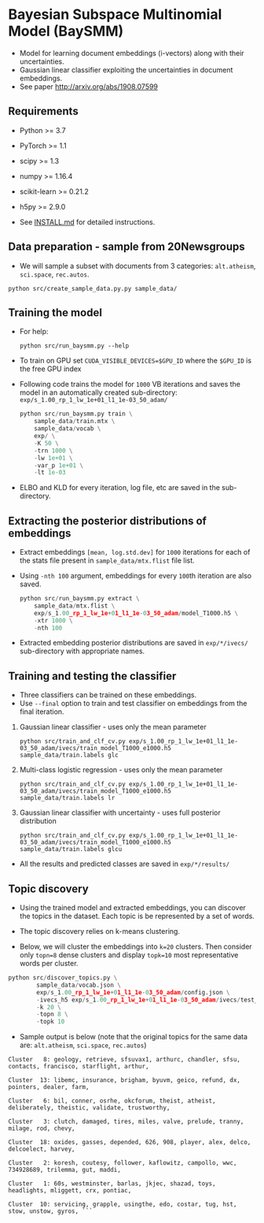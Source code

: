 
# Bayesian Subspace Multinomial Model (BaySMM)

* Model for learning document embeddings (i-vectors) along with their uncertainties.
* Gaussian linear classifier exploiting the uncertainties in document embeddings.
* See paper <http://arxiv.org/abs/1908.07599>

## Requirements

* Python >= 3.7
* PyTorch >= 1.1
* scipy >= 1.3
* numpy >= 1.16.4
* scikit-learn >= 0.21.2
* h5py >= 2.9.0

* See [INSTALL.md](INSTALL.md) for detailed instructions.

## Data preparation - sample from 20Newsgroups

* We will sample a subset with documents from 3 categories: `alt.atheism`, `sci.space`, `rec.autos`.

```python src/create_sample_data.py.py sample_data/```

## Training the model

* For help:

    ```python src/run_baysmm.py --help```

* To train on GPU set `CUDA_VISIBLE_DEVICES=$GPU_ID` where the `$GPU_ID` is the free GPU index

* Following code trains the model for `1000` VB iterations and saves the model in
an automatically created sub-directory: `exp/s_1.00_rp_1_lw_1e+01_l1_1e-03_50_adam/`

    ```python
    python src/run_baysmm.py train \
        sample_data/train.mtx \
        sample_data/vocab \
        exp/ \
        -K 50 \
        -trn 1000 \
        -lw 1e+01 \
        -var_p 1e+01 \
        -lt 1e-03
    ```

* ELBO and KLD for every iteration, log file, etc are saved in the sub-directory.

## Extracting the posterior distributions of embeddings

* Extract embeddings `[mean, log.std.dev]` for `1000` iterations for each of the stats file present in `sample_data/mtx.flist` file list.
* Using `-nth 100` argument,  embeddings for every `100`th iteration are also saved.

    ```python
    python src/run_baysmm.py extract \
        sample_data/mtx.flist \
        exp/s_1.00_rp_1_lw_1e+01_l1_1e-03_50_adam/model_T1000.h5 \
        -xtr 1000 \
        -nth 100
    ```

* Extracted embedding posterior distributions are saved in `exp/*/ivecs/` sub-directory with appropriate names.

## Training and testing the classifier

* Three classifiers can be trained on these embeddings.
* Use `--final` option to train and test classifier on embeddings from the final iteration.

1. Gaussian linear classifier - uses only the mean parameter

    ```python src/train_and_clf_cv.py exp/s_1.00_rp_1_lw_1e+01_l1_1e-03_50_adam/ivecs/train_model_T1000_e1000.h5 sample_data/train.labels glc```

2. Multi-class logistic regression - uses only the mean parameter

    ```python src/train_and_clf_cv.py exp/s_1.00_rp_1_lw_1e+01_l1_1e-03_50_adam/ivecs/train_model_T1000_e1000.h5 sample_data/train.labels lr```

3. Gaussian linear classifier with uncertainty - uses full posterior distribution

    ```python src/train_and_clf_cv.py exp/s_1.00_rp_1_lw_1e+01_l1_1e-03_50_adam/ivecs/train_model_T1000_e1000.h5 sample_data/train.labels glcu```

* All the results and predicted classes are saved in `exp/*/results/`

## Topic discovery

* Using the trained model and extracted embeddings, you can discover the topics in the dataset.
Each topic is be represented by a set of words.
* The topic discovery relies on k-means clustering.

* Below, we will cluster the embeddings into `k=20` clusters. Then consider only `topn=8` dense clusters
and display `topk=10` most representative words per cluster.

```python
python src/discover_topics.py \
        sample_data/vocab.json \
        exp/s_1.00_rp_1_lw_1e+01_l1_1e-03_50_adam/config.json \
        -ivecs_h5 exp/s_1.00_rp_1_lw_1e+01_l1_1e-03_50_adam/ivecs/test_model_T1000_e1000.h5
        -k 20 \
        -topn 8 \
        -topk 10
```

* Sample output is below (note that the original topics for the same data are: `alt.atheism`, `sci.space`, `rec.autos`)

```
Cluster   8: geology, retrieve, sfsuvax1, arthurc, chandler, sfsu, contacts, francisco, starflight, arthur,

Cluster  13: libemc, insurance, brigham, byuvm, geico, refund, dx, pointers, dealer, farm,

Cluster   6: bil, conner, osrhe, okcforum, theist, atheist, deliberately, theistic, validate, trustworthy,

Cluster   3: clutch, damaged, tires, miles, valve, prelude, tranny, milage, rod, chevy,

Cluster  18: oxides, gasses, depended, 626, 908, player, alex, delco, delcoelect, harvey,

Cluster   2: koresh, coutesy, follower, kaflowitz, campollo, wwc, 734928689, trilemma, gut, maddi,

Cluster   1: 60s, westminster, barlas, jkjec, shazad, toys, headlights, mliggett, crx, pontiac,

Cluster  10: servicing, grapple, usingthe, edo, costar, tug, hst, stow, unstow, gyros, ```
